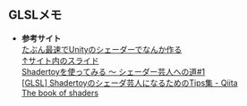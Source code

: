 ## GLSLメモ  

- **参考サイト**  
  [たぶん最速でUnityのシェーダーでなんか作る](https://note.com/ayaha401/n/n17b0559ec996)  
  [↑サイト内のスライド](https://docs.google.com/presentation/d/1NMhx4HWuNZsjNRRlaFOu2ysjo04NgcpFlEhzodE8Rlg/edit#slide=id.g36929a22da_0_18)  
  [Shadertoyを使ってみる ～ シェーダー芸人への道#1](https://www.noranokyoju.com/?p=467)  
  [[GLSL] Shadertoyのシェーダ芸人になるためのTips集 - Qiita](https://qiita.com/edo_m18/items/1532aceb9d470174caaf)  
  [The book of shaders](https://thebookofshaders.com/10/?lan=jp)

